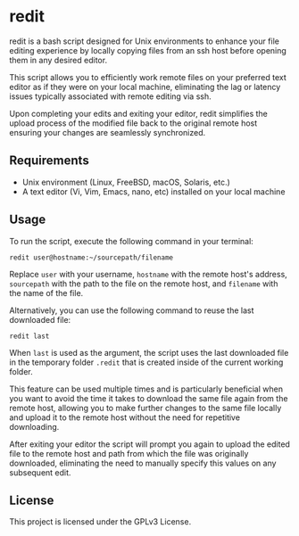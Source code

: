 # redit
redit is a bash script designed for Unix environments to enhance your file editing experience by locally copying files from an ssh host before opening them in any desired editor.

This script allows you to efficiently work remote files on your preferred text editor as if they were on your local machine, eliminating the lag or latency issues typically associated with remote editing via ssh.

Upon completing your edits and exiting your editor, redit simplifies the upload process of the modified file back to the original remote host ensuring your changes are seamlessly synchronized.

## Requirements
- Unix environment (Linux, FreeBSD, macOS, Solaris, etc.)
- A text editor (Vi, Vim, Emacs, nano, etc) installed on your local machine

## Usage
To run the script, execute the following command in your terminal:

```
redit user@hostname:~/sourcepath/filename
```

Replace `user` with your username, `hostname` with the remote host's address, `sourcepath` with the path to the file on the remote host, and `filename` with the name of the file.

Alternatively, you can use the following command to reuse the last downloaded file:

```
redit last
```

When `last` is used as the argument, the script uses the last downloaded file in the temporary folder `.redit` that is created inside of the current working folder. 

This feature can be used multiple times and is particularly beneficial when you want to avoid the time it takes to download the same file again from the remote host, allowing you to make further changes to the same file locally and upload it to the remote host without the need for repetitive downloading. 

After exiting your editor the script will prompt you again to upload the edited file to the remote host and path from which the file was originally downloaded, eliminating the need to manually specify this values on any subsequent edit.

## License
This project is licensed under the GPLv3 License. 

